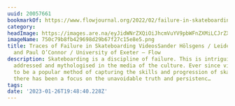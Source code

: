 ```yaml
---
uuid: 20057661
bookmarkOf: https://www.flowjournal.org/2022/02/failure-in-skateboarding/
category:
headImage: https://images.are.na/eyJidWNrZXQiOiJhcmVuYV9pbWFnZXMiLCJrZXkiOiIyMDA1NzY2MS9vcmlnaW5hbF83NTBjNzliOGZiNDI5Njk4ZDI5YjY3ZjI3YzE1ZThlNS5wbmciLCJlZGl0cyI6eyJyZXNpemUiOnsid2lkdGgiOjEyMDAsImhlaWdodCI6MTIwMCwiZml0IjoiaW5zaWRlIiwid2l0aG91dEVubGFyZ2VtZW50Ijp0cnVlfSwid2VicCI6eyJxdWFsaXR5Ijo5MH0sImpwZWciOnsicXVhbGl0eSI6OTB9LCJyb3RhdGUiOm51bGx9fQ==?bc=0
imageName: 750c79b8fb429698d29b67f27c15e8e5.png
title: Traces of Failure in Skateboarding VideosSander Hölsgens / Leiden University
  and Paul O’Connor / University of Exeter – Flow
description: Skateboarding is a discipline of failure. This is intriguingly present,
  addressed and mythologised in the media of the culture. Ever since videography began
  to be a popular method of capturing the skills and progression of skateboarders,
  there has been a focus on the unavoidable truth and persistenc…
tags:
date: '2023-01-26T19:48:40.228Z'
---
```

